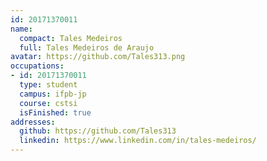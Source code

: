 ```yaml
---
id: 20171370011
name:
  compact: Tales Medeiros
  full: Tales Medeiros de Araujo
avatar: https://github.com/Tales313.png
occupations:
- id: 20171370011
  type: student
  campus: ifpb-jp
  course: cstsi
  isFinished: true
addresses:
  github: https://github.com/Tales313
  linkedin: https://www.linkedin.com/in/tales-medeiros/
---
```

